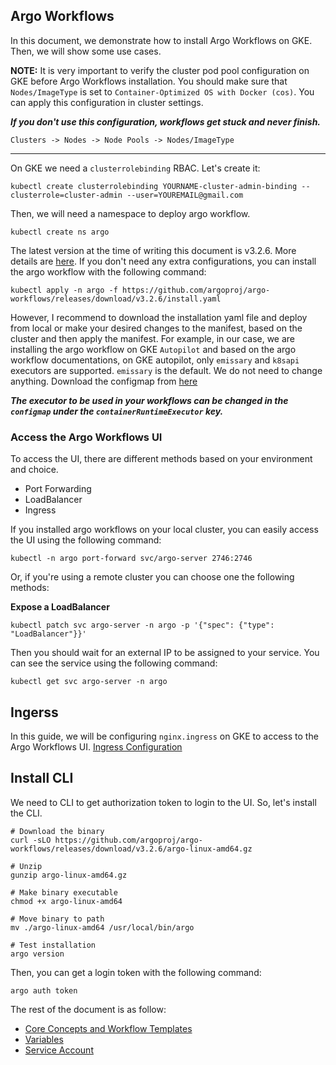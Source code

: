 ## **Argo Workflows**

In this document, we demonstrate how to install Argo Workflows on GKE. Then, we will show some use cases.

**NOTE:** It is very important to verify the cluster pod pool configuration on GKE before Argo Workflows installation. You should make sure that `Nodes/ImageType` is set to `Container-Optimized OS with Docker (cos)`. You can apply this configuration in cluster settings.

**_If you don't use this configuration, workflows get stuck and never finish._**

```
Clusters -> Nodes -> Node Pools -> Nodes/ImageType
```

---

On GKE we need a `clusterrolebinding` RBAC. Let's create it:

```
kubectl create clusterrolebinding YOURNAME-cluster-admin-binding --clusterrole=cluster-admin --user=YOUREMAIL@gmail.com
```

Then, we will need a namespace to deploy argo workflow.

```
kubectl create ns argo
```

The latest version at the time of writing this document is v3.2.6. More details are [here](https://github.com/argoproj/argo-workflows/releases/tag/v3.2.6). If you don't need any extra configurations, you can install the argo workflow with the following command:

```
kubectl apply -n argo -f https://github.com/argoproj/argo-workflows/releases/download/v3.2.6/install.yaml
```

However, I recommend to download the installation yaml file and deploy from local or make your desired changes to the manifest, based on the cluster and then apply the manifest. For example, in our case, we are installing the argo workflow on GKE `Autopilot` and based on the argo workflow documentations, on GKE autopilot, only `emissary` and `k8sapi` executors are supported. `emissary` is the default. We do not need to change anything.
Download the configmap from [here](https://argoproj.github.io/argo-workflows/workflow-controller-configmap.yaml)

**_The executor to be used in your workflows can be changed in the `configmap` under the `containerRuntimeExecutor` key._**

### Access the Argo Workflows UI

To access the UI, there are different methods based on your environment and choice.

- Port Forwarding
- LoadBalancer
- Ingress

If you installed argo workflows on your local cluster, you can easily access the UI using the following command:

```
kubectl -n argo port-forward svc/argo-server 2746:2746
```

Or, if you're using a remote cluster you can choose one the following methods:

**Expose a LoadBalancer**

```
kubectl patch svc argo-server -n argo -p '{"spec": {"type": "LoadBalancer"}}'
```

Then you should wait for an external IP to be assigned to your service. You can see the service using the following command:

```
kubectl get svc argo-server -n argo
```

## **Ingerss**

In this guide, we will be configuring `nginx.ingress` on GKE to access to the Argo Workflows UI.
[Ingress Configuration](./ingress-configuration.md)

## **Install CLI**

We need to CLI to get authorization token to login to the UI. So, let's install the CLI.

```
# Download the binary
curl -sLO https://github.com/argoproj/argo-workflows/releases/download/v3.2.6/argo-linux-amd64.gz

# Unzip
gunzip argo-linux-amd64.gz

# Make binary executable
chmod +x argo-linux-amd64

# Move binary to path
mv ./argo-linux-amd64 /usr/local/bin/argo

# Test installation
argo version
```

Then, you can get a login token with the following command:

```
argo auth token
```

The rest of the document is as follow:

- [Core Concepts and Workflow Templates](./templates.md)
- [Variables](./variables.md)
- [Service Account](./service-account.md)
